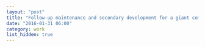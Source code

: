 ```yaml
---
layout: "post"
title: "Follow-up maintenance and secondary development for a giant company"
date: "2016-01-31 06:00"
category: work
list_hidden: true
---
```

